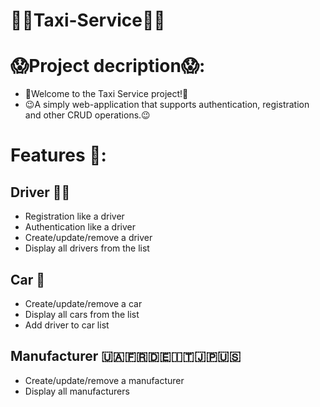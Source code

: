# 🚕🚕Taxi-Service🚕🚕

# 😱Project decription😱:
- 🫡Welcome to the Taxi Service project!🫡
- 😉A simply web-application that supports authentication, registration and other CRUD operations.😉

# Features 🤌:

## Driver  🤵‍♂️
- Registration like a driver
- Authentication like a driver
- Create/update/remove a driver
- Display all drivers from the list

## Car 🚕
- Create/update/remove a car
- Display all cars from the list
- Add driver to car list

## Manufacturer 🇺🇦🇫🇷🇩🇪🇮🇹🇯🇵🇺🇸
- Create/update/remove a manufacturer
- Display all manufacturers
